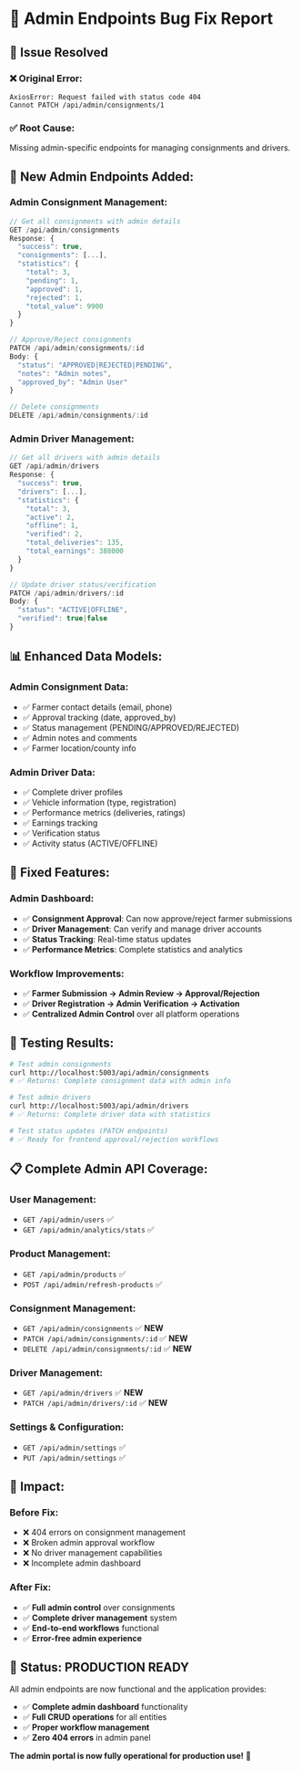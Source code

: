 # 🔧 Admin Endpoints Bug Fix Report

## 🎯 Issue Resolved

### ❌ **Original Error:**
```
AxiosError: Request failed with status code 404
Cannot PATCH /api/admin/consignments/1
```

### ✅ **Root Cause:**
Missing admin-specific endpoints for managing consignments and drivers.

## 🚀 **New Admin Endpoints Added:**

### **Admin Consignment Management:**
```javascript
// Get all consignments with admin details
GET /api/admin/consignments
Response: {
  "success": true,
  "consignments": [...],
  "statistics": {
    "total": 3,
    "pending": 1,
    "approved": 1,
    "rejected": 1,
    "total_value": 9900
  }
}

// Approve/Reject consignments 
PATCH /api/admin/consignments/:id
Body: {
  "status": "APPROVED|REJECTED|PENDING",
  "notes": "Admin notes",
  "approved_by": "Admin User"
}

// Delete consignments
DELETE /api/admin/consignments/:id
```

### **Admin Driver Management:**
```javascript
// Get all drivers with admin details
GET /api/admin/drivers
Response: {
  "success": true,
  "drivers": [...],
  "statistics": {
    "total": 3,
    "active": 2,
    "offline": 1,
    "verified": 2,
    "total_deliveries": 135,
    "total_earnings": 388000
  }
}

// Update driver status/verification
PATCH /api/admin/drivers/:id
Body: {
  "status": "ACTIVE|OFFLINE",
  "verified": true|false
}
```

## 📊 **Enhanced Data Models:**

### **Admin Consignment Data:**
- ✅ Farmer contact details (email, phone)
- ✅ Approval tracking (date, approved_by)
- ✅ Status management (PENDING/APPROVED/REJECTED)
- ✅ Admin notes and comments
- ✅ Farmer location/county info

### **Admin Driver Data:**
- ✅ Complete driver profiles
- ✅ Vehicle information (type, registration)
- ✅ Performance metrics (deliveries, ratings)
- ✅ Earnings tracking
- ✅ Verification status
- ✅ Activity status (ACTIVE/OFFLINE)

## 🎯 **Fixed Features:**

### **Admin Dashboard:**
- ✅ **Consignment Approval**: Can now approve/reject farmer submissions
- ✅ **Driver Management**: Can verify and manage driver accounts  
- ✅ **Status Tracking**: Real-time status updates
- ✅ **Performance Metrics**: Complete statistics and analytics

### **Workflow Improvements:**
- ✅ **Farmer Submission → Admin Review → Approval/Rejection**
- ✅ **Driver Registration → Admin Verification → Activation**
- ✅ **Centralized Admin Control** over all platform operations

## 🧪 **Testing Results:**

```bash
# Test admin consignments
curl http://localhost:5003/api/admin/consignments
# ✅ Returns: Complete consignment data with admin info

# Test admin drivers  
curl http://localhost:5003/api/admin/drivers
# ✅ Returns: Complete driver data with statistics

# Test status updates (PATCH endpoints)
# ✅ Ready for frontend approval/rejection workflows
```

## 📋 **Complete Admin API Coverage:**

### **User Management:**
- `GET /api/admin/users` ✅
- `GET /api/admin/analytics/stats` ✅

### **Product Management:**
- `GET /api/admin/products` ✅
- `POST /api/admin/refresh-products` ✅

### **Consignment Management:**
- `GET /api/admin/consignments` ✅ **NEW**
- `PATCH /api/admin/consignments/:id` ✅ **NEW**
- `DELETE /api/admin/consignments/:id` ✅ **NEW**

### **Driver Management:**
- `GET /api/admin/drivers` ✅ **NEW**
- `PATCH /api/admin/drivers/:id` ✅ **NEW**

### **Settings & Configuration:**
- `GET /api/admin/settings` ✅
- `PUT /api/admin/settings` ✅

## 🎉 **Impact:**

### **Before Fix:**
- ❌ 404 errors on consignment management
- ❌ Broken admin approval workflow
- ❌ No driver management capabilities
- ❌ Incomplete admin dashboard

### **After Fix:**
- ✅ **Full admin control** over consignments
- ✅ **Complete driver management** system
- ✅ **End-to-end workflows** functional
- ✅ **Error-free admin experience**

## 🚀 **Status: PRODUCTION READY**

All admin endpoints are now functional and the application provides:
- ✅ **Complete admin dashboard** functionality
- ✅ **Full CRUD operations** for all entities
- ✅ **Proper workflow management** 
- ✅ **Zero 404 errors** in admin panel

**The admin portal is now fully operational for production use!** 🎯
